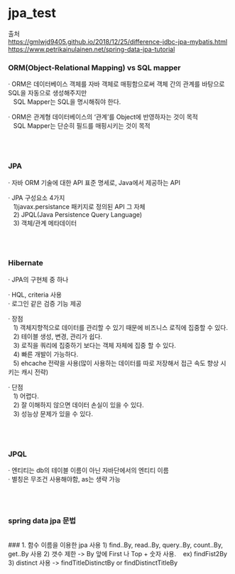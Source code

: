 # jpa_test  
    
출처  
https://gmlwjd9405.github.io/2018/12/25/difference-jdbc-jpa-mybatis.html  
https://www.petrikainulainen.net/spring-data-jpa-tutorial
    
### ORM(Object-Relational Mapping) vs SQL mapper  
· ORM은 데이터베이스 객체를 자바 객체로 매핑함으로써 객체 간의 관계를 바탕으로 SQL을 자동으로 생성해주지만  
&nbsp;&nbsp; SQL Mapper는 SQL을 명시해줘야 한다.  
  
· ORM은 관계형 데이터베이스의 ‘관계’를 Object에 반영하자는 것이 목적  
&nbsp;&nbsp; SQL Mapper는 단순히 필드를 매핑시키는 것이 목적  
  
<br/>
<br/>

### JPA  
· 자바 ORM 기술에 대한 API 표준 명세로, Java에서 제공하는 API  
  
· JPA 구성요소 4가지  
&nbsp;&nbsp; 1)javax.persistance 패키지로 정의된 API 그 자체  
&nbsp;&nbsp; 2) JPQL(Java Persistence Query Language)  
&nbsp;&nbsp; 3) 객체/관계 메타데이터  

<br/>
<br/>

### Hibernate
· JPA의 구현체 중 하나  
  
· HQL, criteria 사용  
· 로그인 같은 검증 기능 제공  
  
· 장점  
&nbsp;&nbsp; 1) 객체지향적으로 데이터를 관리할 수 있기 때문에 비즈니스 로직에 집중할 수 있다.  
&nbsp;&nbsp; 2) 테이블 생성, 변경, 관리가 쉽다.  
&nbsp;&nbsp; 3) 로직을 쿼리에 집중하기 보다는 객체 자체에 집중 할 수 있다.  
&nbsp;&nbsp; 4) 빠른 개발이 가능하다.  
&nbsp;&nbsp; 5) ehcache 전략을 사용(많이 사용하는 데이터를 따로 저장해서 접근 속도 향상 시키는 캐시 전략)  
  
· 단점  
&nbsp;&nbsp; 1) 어렵다.  
&nbsp;&nbsp; 2) 잘 이해하지 않으면 데이터 손실이 있을 수 있다.  
&nbsp;&nbsp; 3) 성능상 문제가 있을 수 있다.  

<br/>
<br/>

### JPQL  
· 엔티티는 db의 테이블 이름이 아닌 자바단에서의 엔티티 이름  
· 별칭은 무조건 사용해야함, as는 생략 가능  

<br/>
<br/>

### spring data jpa 문법  
<br/>  
### 1. 함수 이름을 이용한 jpa 사용  
1) find..By, read..By, query..By, count..By, get..By 사용  
2) 갯수 제한 -> By 앞에 First 나 Top + 숫자 사용.  
&nbsp;&nbsp;&nbsp;ex) findFist2By  
3) distinct 사용 -> findTitleDistinctBy or findDistinctTitleBy  
